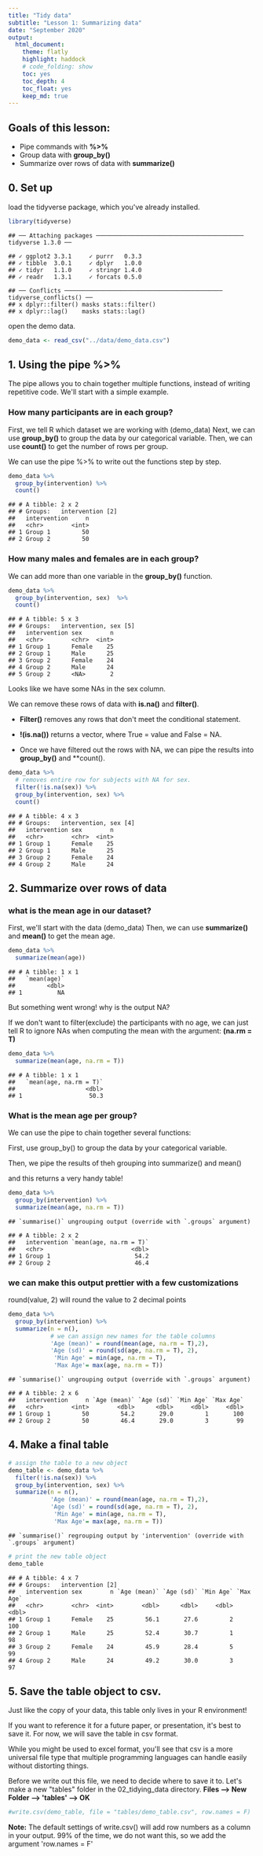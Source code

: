 ```yaml
---
title: "Tidy data"
subtitle: "Lesson 1: Summarizing data"
date: "September 2020"
output: 
  html_document:
    theme: flatly
    highlight: haddock 
    # code_folding: show
    toc: yes
    toc_depth: 4
    toc_float: yes
    keep_md: true
---
```


## Goals of this lesson: 

- Pipe commands with **%>%**
- Group data with **group_by()**
- Summarize over rows of data with **summarize()**


## 0. Set up 
load the tidyverse package, which you've already installed.

```r
library(tidyverse)
```

```
## ── Attaching packages ────────────────────────────────────────── tidyverse 1.3.0 ──
```

```
## ✓ ggplot2 3.3.1     ✓ purrr   0.3.3
## ✓ tibble  3.0.1     ✓ dplyr   1.0.0
## ✓ tidyr   1.1.0     ✓ stringr 1.4.0
## ✓ readr   1.3.1     ✓ forcats 0.5.0
```

```
## ── Conflicts ───────────────────────────────────────────── tidyverse_conflicts() ──
## x dplyr::filter() masks stats::filter()
## x dplyr::lag()    masks stats::lag()
```

open the demo data.

```r
demo_data <- read_csv("../data/demo_data.csv")
```

## 1. Using the pipe %>%

The pipe allows you to chain together multiple functions, instead of writing repetitive code. We'll  start with a simple example.

### How many participants are in each group?

First, we tell R which dataset we are working with (demo_data)
Next, we can use **group_by()** to group the data by our categorical variable. 
Then, we can use **count()** to get the number of rows per group. 

We can use the pipe %>% to write out the functions step by step. 

```r
demo_data %>% 
  group_by(intervention) %>% 
  count() 
```

```
## # A tibble: 2 x 2
## # Groups:   intervention [2]
##   intervention     n
##   <chr>        <int>
## 1 Group 1         50
## 2 Group 2         50
```

### How many males and females are in each group?

We can add more than one variable in the **group_by()** function.

```r
demo_data %>%
  group_by(intervention, sex)  %>%
  count()
```

```
## # A tibble: 5 x 3
## # Groups:   intervention, sex [5]
##   intervention sex        n
##   <chr>        <chr>  <int>
## 1 Group 1      Female    25
## 2 Group 1      Male      25
## 3 Group 2      Female    24
## 4 Group 2      Male      24
## 5 Group 2      <NA>       2
```

Looks like we have some NAs in the sex column. 

We can remove these rows of data with **is.na()** and  **filter()**.

- **Filter()** removes any rows that don't meet the conditional statement. 

- **!(is.na())** returns a vector, where True = value and False = NA.

- Once we have filtered out the rows with NA, we can pipe the results into **group_by()** and **count().


```r
demo_data %>%
  # removes entire row for subjects with NA for sex.
  filter(!is.na(sex)) %>%
  group_by(intervention, sex) %>% 
  count()
```

```
## # A tibble: 4 x 3
## # Groups:   intervention, sex [4]
##   intervention sex        n
##   <chr>        <chr>  <int>
## 1 Group 1      Female    25
## 2 Group 1      Male      25
## 3 Group 2      Female    24
## 4 Group 2      Male      24
```

## 2. Summarize over rows of data 

### what is the mean age in our dataset?

First, we'll start with the data (demo_data)
Then, we can use **summarize()** and **mean()** to get the mean age.


```r
demo_data %>%
  summarize(mean(age))
```

```
## # A tibble: 1 x 1
##   `mean(age)`
##         <dbl>
## 1          NA
```

But something went wrong! why is the output NA?

If we don't want to filter(exclude) the participants with no age, we can just tell R to ignore NAs when computing the mean with the argument: **(na.rm = T)**

```r
demo_data %>%
  summarize(mean(age, na.rm = T))
```

```
## # A tibble: 1 x 1
##   `mean(age, na.rm = T)`
##                    <dbl>
## 1                   50.3
```

### What is the mean age per group? 

We can use the pipe to chain together several functions:

First, use group_by() to group the data by your categorical variable.

Then, we pipe the results of theh grouping into summarize() and mean() 

and this returns a very handy table!


```r
demo_data %>%
  group_by(intervention) %>%
  summarize(mean(age, na.rm = T))
```

```
## `summarise()` ungrouping output (override with `.groups` argument)
```

```
## # A tibble: 2 x 2
##   intervention `mean(age, na.rm = T)`
##   <chr>                         <dbl>
## 1 Group 1                        54.2
## 2 Group 2                        46.4
```

### we can make this output prettier with a few customizations 
round(value, 2) will round the value to 2 decimal points 

```r
demo_data %>%
  group_by(intervention) %>%
  summarize(n = n(), 
            # we can assign new names for the table columns 
            'Age (mean)' = round(mean(age, na.rm = T),2),
            'Age (sd)' = round(sd(age, na.rm = T), 2),
             'Min Age' = min(age, na.rm = T), 
             'Max Age'= max(age, na.rm = T))
```

```
## `summarise()` ungrouping output (override with `.groups` argument)
```

```
## # A tibble: 2 x 6
##   intervention     n `Age (mean)` `Age (sd)` `Min Age` `Max Age`
##   <chr>        <int>        <dbl>      <dbl>     <dbl>     <dbl>
## 1 Group 1         50         54.2       29.0         1       100
## 2 Group 2         50         46.4       29.0         3        99
```


## 4. Make a final table

```r
# assign the table to a new object 
demo_table <- demo_data %>%
  filter(!is.na(sex)) %>%
  group_by(intervention, sex) %>%
  summarize(n = n(), 
            'Age (mean)' = round(mean(age, na.rm = T),2),
            'Age (sd)' = round(sd(age, na.rm = T), 2),
             'Min Age' = min(age, na.rm = T), 
             'Max Age'= max(age, na.rm = T))
```

```
## `summarise()` regrouping output by 'intervention' (override with `.groups` argument)
```


```r
# print the new table object 
demo_table
```

```
## # A tibble: 4 x 7
## # Groups:   intervention [2]
##   intervention sex        n `Age (mean)` `Age (sd)` `Min Age` `Max Age`
##   <chr>        <chr>  <int>        <dbl>      <dbl>     <dbl>     <dbl>
## 1 Group 1      Female    25         56.1       27.6         2       100
## 2 Group 1      Male      25         52.4       30.7         1        98
## 3 Group 2      Female    24         45.9       28.4         5        99
## 4 Group 2      Male      24         49.2       30.0         3        97
```


## 5. Save the table object to csv.
Just like the copy of your data, this table only lives in your R environment! 

If you want to reference it for a future paper, or presentation, it's best to save it. 
For now, we will save the table in csv format.

While you might be used to excel format, you'll see that csv is a more universal file type that multiple programming languages can handle easily without distorting things. 

Before we write out this file, we need to decide where to save it to. 
Let's make a new "tables" folder in the 02_tidying_data directory.
**Files --> New Folder --> 'tables' --> OK**


```r
#write.csv(demo_table, file = "tables/demo_table.csv", row.names = F)
```

**Note:** The default settings of write.csv() will add row numbers as a column in your output. 99% of the time, we do not want this, so we add the argument 'row.names = F'




